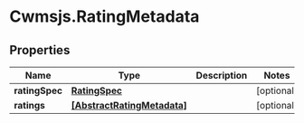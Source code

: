 # Cwmsjs.RatingMetadata

## Properties

Name | Type | Description | Notes
------------ | ------------- | ------------- | -------------
**ratingSpec** | [**RatingSpec**](RatingSpec.md) |  | [optional] 
**ratings** | [**[AbstractRatingMetadata]**](AbstractRatingMetadata.md) |  | [optional] 


